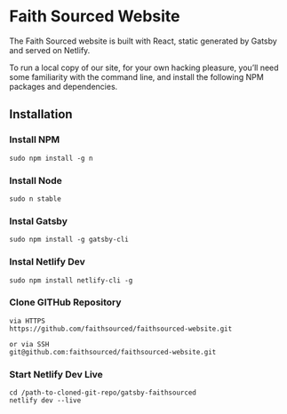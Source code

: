 # Faith Sourced Website

The Faith Sourced website is built with React, static generated by Gatsby and served on Netlify.

To run a local copy of our site, for your own hacking pleasure, you’ll need some familiarity with the command line, and install the following NPM packages and dependencies.

## Installation

### Install NPM
```
sudo npm install -g n
```

### Install Node
```
sudo n stable
```

### Instal Gatsby
```
sudo npm install -g gatsby-cli
```

### Instal Netlify Dev
```
sudo npm install netlify-cli -g
```

### Clone GITHub Repository
```
via HTTPS
https://github.com/faithsourced/faithsourced-website.git

or via SSH
git@github.com:faithsourced/faithsourced-website.git
```

### Start Netlify Dev Live
```
cd /path-to-cloned-git-repo/gatsby-faithsourced
netlify dev --live
```
